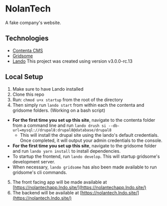# NolanTech

A fake company's website.

## Technologies

- [Contenta CMS](https://www.contentacms.org/)
- [Gridsome](https://gridsome.org/)
- [Lando](https://docs.devwithlando.io/) This project was created using version v3.0.0-rc.13

## Local Setup

1. Make sure to have Lando installed
2. Clone this repo
3. Run: `chmod u+x startup` from the root of the directory
4. Then simply run `lando start` from within each the contenta and gridsome folders. (Working on a bash script)
  - __For the first time you set up this site__, navigate to the contenta folder from a command line and run `lando drush si --db-url=mysql://drupal8:drupal8@database/drupal8`
    - This will install the drupal site using the lando's default credentials. Once completed, it will output your admin credentials to the console.
  - __For the first time you set up this site__, navigate to the gridsome folder and run `lando yarn install` to install dependencies.
  - To startup the frontend, run `lando develop`. This will startup gridsome's development server.
  - When necessary, `lando gridsome` has also been made available to run gridsome's cli commands.
5. The front facing app will be made available at [https://nolantechapp.lndo.site/](https://nolantechapp.lndo.site/)
6. The backend will be available at [https://nolantech.lndo.site/](https://nolantech.lndo.site/)
